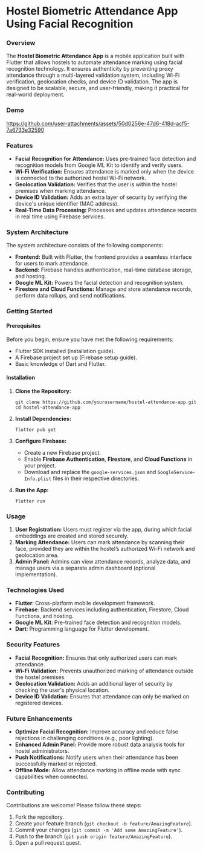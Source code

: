 
# Hostel Biometric Attendance App Using Facial Recognition

### Overview

The **Hostel Biometric Attendance App** is a mobile application built with Flutter that allows hostels to automate attendance marking using facial recognition technology. It ensures authenticity by preventing proxy attendance through a multi-layered validation system, including Wi-Fi verification, geolocation checks, and device ID validation. The app is designed to be scalable, secure, and user-friendly, making it practical for real-world deployment.

### Demo

https://github.com/user-attachments/assets/50d0256e-47d6-418d-acf5-7a6733e32590


### Features

-   **Facial Recognition for Attendance:** Uses pre-trained face detection and recognition models from Google ML Kit to identify and verify users.
-   **Wi-Fi Verification:** Ensures attendance is marked only when the device is connected to the authorized hostel Wi-Fi network.
-   **Geolocation Validation:** Verifies that the user is within the hostel premises when marking attendance.
-   **Device ID Validation:** Adds an extra layer of security by verifying the device's unique identifier (MAC address).
-   **Real-Time Data Processing:** Processes and updates attendance records in real time using Firebase services.

### System Architecture

The system architecture consists of the following components:

-   **Frontend:** Built with Flutter, the frontend provides a seamless interface for users to mark attendance.
-   **Backend:** Firebase handles authentication, real-time database storage, and hosting.
-   **Google ML Kit:** Powers the facial detection and recognition system.
-   **Firestore and Cloud Functions:** Manage and store attendance records, perform data rollups, and send notifications.


### Getting Started

#### Prerequisites

Before you begin, ensure you have met the following requirements:

-   Flutter SDK installed (installation guide).
-   A Firebase project set up (Firebase setup guide).
-   Basic knowledge of Dart and Flutter.

#### Installation

1.  **Clone the Repository:**
    
    
    `git clone https://github.com/yourusername/hostel-attendance-app.git
    cd hostel-attendance-app` 
    
2.  **Install Dependencies:**
    

    
    `flutter pub get` 
    
3.  **Configure Firebase:**
    
    -   Create a new Firebase project.
    -   Enable **Firebase Authentication**, **Firestore**, and **Cloud Functions** in your project.
    -   Download and replace the `google-services.json` and `GoogleService-Info.plist` files in their respective directories.
4.  **Run the App:**
    
    
    `flutter run` 
    

### Usage

1.  **User Registration:** Users must register via the app, during which facial embeddings are created and stored securely.
2.  **Marking Attendance:** Users can mark attendance by scanning their face, provided they are within the hostel’s authorized Wi-Fi network and geolocation area.
3.  **Admin Panel:** Admins can view attendance records, analyze data, and manage users via a separate admin dashboard (optional implementation).

### Technologies Used

-   **Flutter**: Cross-platform mobile development framework.
-   **Firebase**: Backend services including authentication, Firestore, Cloud Functions, and hosting.
-   **Google ML Kit**: Pre-trained face detection and recognition models.
-   **Dart**: Programming language for Flutter development.

### Security Features

-   **Facial Recognition:** Ensures that only authorized users can mark attendance.
-   **Wi-Fi Validation:** Prevents unauthorized marking of attendance outside the hostel premises.
-   **Geolocation Validation:** Adds an additional layer of security by checking the user's physical location.
-   **Device ID Validation:** Ensures that attendance can only be marked on registered devices.


### Future Enhancements

-   **Optimize Facial Recognition:** Improve accuracy and reduce false rejections in challenging conditions (e.g., poor lighting).
-   **Enhanced Admin Panel:** Provide more robust data analysis tools for hostel administrators.
-   **Push Notifications:** Notify users when their attendance has been successfully marked or rejected.
-   **Offline Mode:** Allow attendance marking in offline mode with sync capabilities when connected.

### Contributing

Contributions are welcome! Please follow these steps:

1.  Fork the repository.
2.  Create your feature branch (`git checkout -b feature/AmazingFeature`).
3.  Commit your changes (`git commit -m 'Add some AmazingFeature'`).
4.  Push to the branch (`git push origin feature/AmazingFeature`).
5.  Open a pull request.quest.
